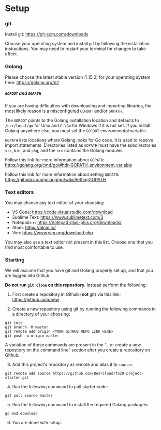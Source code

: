 # Setup

### git

Install git: https://git-scm.com/downloads

Choose your operating system and install git by following the installation instructions. You may need to restart your terminal for changes to take effect.

### Golang

Please choose the latest stable version (1.15.2) for your operating system here: https://golang.org/dl/

##### `GOROOT` and `GOPATH`

If you are having difficulties with downloading and importing libraries, the most likely reason is a misconfigured `GOROOT` and/or `GOPATH`. 

The `GOROOT` points to the Golang installation location and defaults to `/usr/local/go` for Unix and `C:\Go` for Windows if it is not set. If you install Golang anywhere else, you must set the `GOROOT` environmental variable.

`GOPATH` lists locations where Golang looks for Go code. It is used to resolve import statements. Directories listed as `GOPATH` must have the subdirectories `src`, `bin`, and `pkg`, and the `src` contains the Golang modules.

Follow this link for more information about `GOPATH`: https://golang.org/cmd/go/#hdr-GOPATH_environment_variable

Follow this link for more information about setting `GOPATH`: https://github.com/golang/go/wiki/SettingGOPATH

### Text editors

You may choose any text editor of your choosing:

 - VS Code: https://code.visualstudio.com/download
 - Sublime Text: https://www.sublimetext.com/3
 - Notepad++: https://notepad-plus-plus.org/downloads/
 - Atom: https://atom.io/
 - Vim: https://www.vim.org/download.php

You may also use a text editor not present in this list. Choose one that you find most comfortable to use.

### Starting

We will assume that you have git and Golang properly set up, and that you are logged into Github.

**Do not run `git clone` on this repository.** Instead perform the following:

1. First create a repository in Github (**not** git) via this link: https://github.com/new

2. Create a new repository using git by running the following commands in a directory of your choosing:
```
git init
git branch -M master
git remote add origin <YOUR GITHUB REPO LINK HERE>
git push -u origin master
```
A variation of these commands are present in the "...or create a new repository on the command line" section after you create a repository on Github.

3. Add this project's repository as remote and alias it to `source`:
```
git remote add source https://github.com/BearCloud/fa20-project-starter.git
```

4. Run the following command to pull starter code:
```
git pull source master
```

5. Run the following command to install the required Golang packages:
```
go mod download
```

6. You are done with setup.
